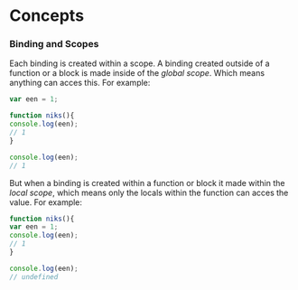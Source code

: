 # Concepts
### Binding and Scopes
Each binding is created within a scope. A binding created outside of a function or a block is made inside of the _global scope_. Which means anything can acces this. For example:
```js
var een = 1;

function niks(){
console.log(een);
// 1
}

console.log(een);
// 1
```

But when a binding is created within a function or block it made within the _local scope_, which means only the locals within the function can acces the value. For example:

```js
function niks(){
var een = 1;
console.log(een);
// 1
}

console.log(een);
// undefined
```
